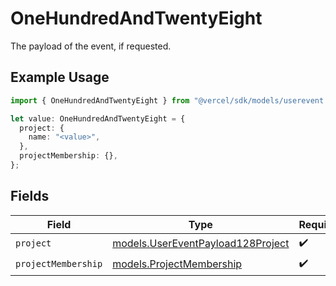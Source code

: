 # OneHundredAndTwentyEight

The payload of the event, if requested.

## Example Usage

```typescript
import { OneHundredAndTwentyEight } from "@vercel/sdk/models/userevent.js";

let value: OneHundredAndTwentyEight = {
  project: {
    name: "<value>",
  },
  projectMembership: {},
};
```

## Fields

| Field                                                                        | Type                                                                         | Required                                                                     | Description                                                                  |
| ---------------------------------------------------------------------------- | ---------------------------------------------------------------------------- | ---------------------------------------------------------------------------- | ---------------------------------------------------------------------------- |
| `project`                                                                    | [models.UserEventPayload128Project](../models/usereventpayload128project.md) | :heavy_check_mark:                                                           | N/A                                                                          |
| `projectMembership`                                                          | [models.ProjectMembership](../models/projectmembership.md)                   | :heavy_check_mark:                                                           | N/A                                                                          |